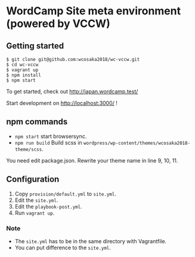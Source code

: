 # WordCamp Site meta environment (powered by VCCW)

## Getting started

```
$ git clone git@github.com:wcosaka2018/wc-vccw.git
$ cd wc-vccw
$ vagrant up
$ npm install
$ npm start
```
To get started, check out <http://japan.wordcamp.test/>

Start development on <http://localhost:3000/> !

## npm commands

* `npm start` start browsersync.
* `npm run build` Build scss in `wordpress/wp-content/themes/wcosaka2018-theme/scss`.

You need edit package.json.
Rewrite your theme name in line 9, 10, 11.

## Configuration

1. Copy `provision/default.yml` to `site.yml`.
1. Edit the `site.yml`.
1. Edit the `playbook-post.yml`.
1. Run `vagrant up`.

### Note

* The `site.yml` has to be in the same directory with Vagrantfile.
* You can put difference to the `site.yml`.
